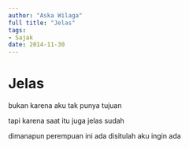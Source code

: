 ```yaml
---
author: "Aska Wilaga"
full title: "Jelas"
tags:
- Sajak
date: 2014-11-30
---
```


# Jelas

bukan karena
aku tak punya tujuan

tapi karena
saat itu juga
jelas sudah

dimanapun
perempuan ini ada
disitulah aku ingin ada